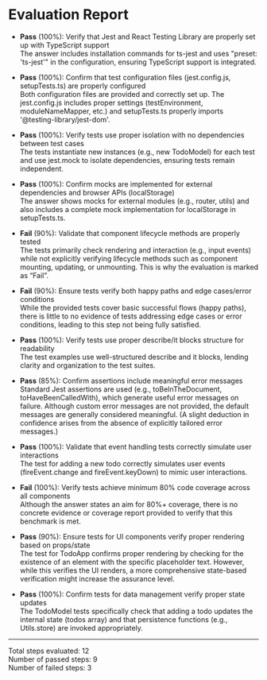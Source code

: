 # Evaluation Report

- **Pass** (100%): Verify that Jest and React Testing Library are properly set up with TypeScript support  
  The answer includes installation commands for ts-jest and uses "preset: 'ts-jest'" in the configuration, ensuring TypeScript support is integrated.

- **Pass** (100%): Confirm that test configuration files (jest.config.js, setupTests.ts) are properly configured  
  Both configuration files are provided and correctly set up. The jest.config.js includes proper settings (testEnvironment, moduleNameMapper, etc.) and setupTests.ts properly imports '@testing-library/jest-dom'.

- **Pass** (100%): Verify tests use proper isolation with no dependencies between test cases  
  The tests instantiate new instances (e.g., new TodoModel) for each test and use jest.mock to isolate dependencies, ensuring tests remain independent.

- **Pass** (100%): Confirm mocks are implemented for external dependencies and browser APIs (localStorage)  
  The answer shows mocks for external modules (e.g., router, utils) and also includes a complete mock implementation for localStorage in setupTests.ts.

- **Fail** (90%): Validate that component lifecycle methods are properly tested  
  The tests primarily check rendering and interaction (e.g., input events) while not explicitly verifying lifecycle methods such as component mounting, updating, or unmounting. This is why the evaluation is marked as “Fail”.

- **Fail** (90%): Ensure tests verify both happy paths and edge cases/error conditions  
  While the provided tests cover basic successful flows (happy paths), there is little to no evidence of tests addressing edge cases or error conditions, leading to this step not being fully satisfied.

- **Pass** (100%): Verify tests use proper describe/it blocks structure for readability  
  The test examples use well-structured describe and it blocks, lending clarity and organization to the test suites.

- **Pass** (85%): Confirm assertions include meaningful error messages  
  Standard Jest assertions are used (e.g., toBeInTheDocument, toHaveBeenCalledWith), which generate useful error messages on failure. Although custom error messages are not provided, the default messages are generally considered meaningful. (A slight deduction in confidence arises from the absence of explicitly tailored error messages.)

- **Pass** (100%): Validate that event handling tests correctly simulate user interactions  
  The test for adding a new todo correctly simulates user events (fireEvent.change and fireEvent.keyDown) to mimic user interactions.

- **Fail** (100%): Verify tests achieve minimum 80% code coverage across all components  
  Although the answer states an aim for 80%+ coverage, there is no concrete evidence or coverage report provided to verify that this benchmark is met.

- **Pass** (90%): Ensure tests for UI components verify proper rendering based on props/state  
  The test for TodoApp confirms proper rendering by checking for the existence of an element with the specific placeholder text. However, while this verifies the UI renders, a more comprehensive state-based verification might increase the assurance level.

- **Pass** (100%): Confirm tests for data management verify proper state updates  
  The TodoModel tests specifically check that adding a todo updates the internal state (todos array) and that persistence functions (e.g., Utils.store) are invoked appropriately.

---

Total steps evaluated: 12  
Number of passed steps: 9  
Number of failed steps: 3